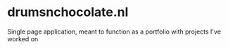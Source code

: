 # drumsnchocolate.nl
Single page application, meant to function as a portfolio with projects I've worked on
